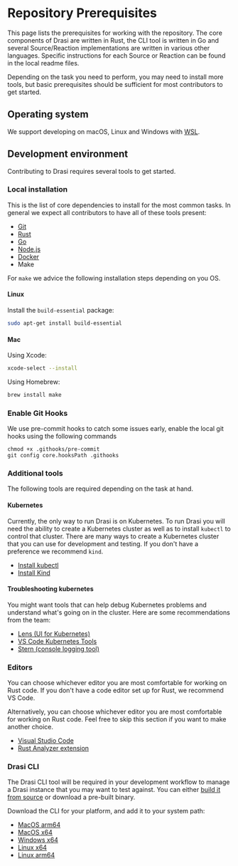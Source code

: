 # Repository Prerequisites

This page lists the prerequisites for working with the repository. The core components of Drasi are written in Rust, the CLI tool is written in Go and several Source/Reaction implementations are written in various other languages.  Specific instructions for each Source or Reaction can be found in the local readme files.

Depending on the task you need to perform, you may need to install more tools, but basic prerequisites should be sufficient for most contributors to get started.

## Operating system

We support developing on macOS, Linux and Windows with [WSL](https://docs.microsoft.com/windows/wsl/install).

## Development environment

Contributing to Drasi requires several tools to get started.

### Local installation

This is the list of core dependencies to install for the most common tasks. In general we expect all contributors to have all of these tools present:

- [Git](https://git-scm.com/downloads)
- [Rust](https://www.rust-lang.org/tools/install)
- [Go](https://golang.org/doc/install)
- [Node.js](https://nodejs.org/en/)
- [Docker](https://docs.docker.com/engine/install/)
- Make

For `make` we advice the following installation steps depending on you OS.
  
#### Linux

Install the `build-essential` package:

```bash
sudo apt-get install build-essential
```

#### Mac

Using Xcode:

```bash  
xcode-select --install
```

Using Homebrew:

```bash  
brew install make
```

### Enable Git Hooks

We use pre-commit hooks to catch some issues early, enable the local git hooks using the following commands

```
chmod +x .githooks/pre-commit
git config core.hooksPath .githooks
```

### Additional tools

The following tools are required depending on the task at hand.

#### Kubernetes

Currently, the only way to run Drasi is on Kubernetes. To run Drasi you will need the ability to create a Kubernetes cluster as well as to install `kubectl` to control that cluster. There are many ways to create a Kubernetes cluster that you can use for development and testing. If you don't have a preference we recommend `kind`.

- [Install kubectl](https://kubernetes.io/docs/tasks/tools/#kubectl)
- [Install Kind](https://kubernetes.io/docs/tasks/tools/#kind)

#### Troubleshooting kubernetes

You might want tools that can help debug Kubernetes problems and understand what's going on in the cluster. Here are some recommendations from the team:

- [Lens (UI for Kubernetes)](https://k8slens.dev/)
- [VS Code Kubernetes Tools](https://marketplace.visualstudio.com/items?itemName=ms-kubernetes-tools.vscode-kubernetes-tools)
- [Stern (console logging tool)](https://github.com/stern/stern#installation)


### Editors

You can choose whichever editor you are most comfortable for working on Rust code. If you don't have a code editor set up for Rust, we recommend VS Code.

Alternatively, you can choose whichever editor you are most comfortable for working on Rust code. Feel free to skip this section if you want to make another choice.

- [Visual Studio Code](https://code.visualstudio.com/)
- [Rust Analyzer extension](https://marketplace.visualstudio.com/items?itemName=rust-lang.rust-analyzer)


### Drasi CLI

The Drasi CLI tool will be required in your development workflow to manage a Drasi instance that you may want to test against. You can either [build it from source](../../../cli/) or download a pre-built binary.

Download the CLI for your platform, and add it to your system path:
- [MacOS arm64](https://github.com/drasi-project/drasi-platform/releases/download/v0.1.0/drasi-darwin-arm64)
- [MacOS x64](https://github.com/drasi-project/drasi-platform/releases/download/v0.1.0/drasi-darwin-x64)
- [Windows x64](https://github.com/drasi-project/drasi-platform/releases/download/v0.1.0/drasi-windows-x64.exe)
- [Linux x64](https://github.com/drasi-project/drasi-platform/releases/download/v0.1.0/drasi-linux-x64)
- [Linux arm64](https://github.com/drasi-project/drasi-platform/releases/download/v0.1.0/drasi-linux-arm64)
